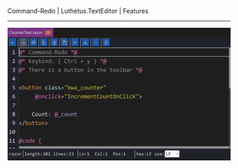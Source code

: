 Command-Redo | Luthetus.TextEditor | Features

---

![features_Command-Redo.gif](../../../Images/TextEditor/Gifs/features_Command-Redo.gif)